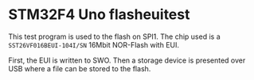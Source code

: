# STM32F4 Uno flasheuitest

This test program is used to the flash on SPI1. The chip used is a `SST26VF016BEUI-104I/SN` 16Mbit NOR-Flash with EUI.

First, the EUI is written to SWO. Then a storage device is presented over USB where a file can be stored to the flash.

